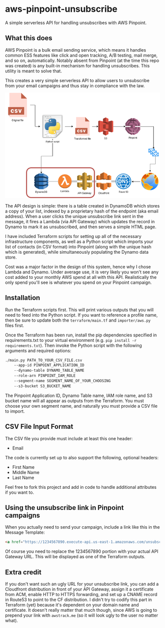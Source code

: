 # aws-pinpoint-unsubscribe

A simple serverless API for handling unsubscribes with AWS Pinpoint.

## What this does

AWS Pinpoint is a bulk email sending service, which means it handles common ESS
features like click and open tracking, A/B testing, mail merge, and so on, automatically.
Notably absent from Pinpoint (at the time this repo was created) is any built-in mechanism
for handling unsubscribes. This utility is meant to solve that.

This creates a very simple serverless API to allow users to unsubscribe from your email
campaigns and thus stay in compliance with the law.

![architecture diagram](docs/diagram.png "Overview of Architecture")

The API design is simple: there is a table created in DynamoDB which stores a copy of
your list, indexed by a proprietary hash of the endpoint (aka email address). When a
user clicks the unique unsubscribe link sent in the message, it fires a Lambda (via 
API Gateway) which updates the record in Dynamo to mark it as unsubscribed, and then
serves a simple HTML page.

I have included Terraform scripts for setting up all of the necessary infrastructure
components, as well as a Python script which imports your list of contacts (in CSV format)
into Pinpoint (along with the unique hash which is generated), while simultaneously
populating the Dynamo data store.

Cost was a major factor in the design of this system, hence why I chose Lambda and Dynamo.
Under average use, it is very likely you won't see any cost added to your monthly AWS spend
at all with this API. Realistically the only spend you'll see is whatever you spend on
your Pinpoint campaign.

## Installation

Run the Terraform scripts first. This will print various outputs that you will need
to feed into the Python script. If you want to reference a profile name, then be sure
to update both the `terraform/main.tf` and `importer/aws.py` files first.

Once the Terraform has been run, install the pip dependencies specified in requirements.txt
to your virtual environment (e.g. `pip install -r requirements.txt`). Then invoke the Python
script with the following arguments and required options:

```bash
./main.py PATH_TO_YOUR_CSV_FILE.csv
    --app-id PINPOINT_APPLICATION_ID
    --dynamo-table DYNAMO_TABLE_NAME
    --role-arn PINPOINT_IAM_ROLE
    --segment-name SEGMENT_NAME_OF_YOUR_CHOOSING
    --s3-bucket S3_BUCKET_NAME
```

The Pinpoint Application ID, Dynamo Table name, IAM role name, and S3 bucket name will
all appear as outputs from the Terraform. You must choose your own segment name, and
naturally you must provide a CSV file to import.

## CSV File Input Format

The CSV file you provide must include at least this one header:

* Email

The code is currently set up to also support the following, optional headers:

* First Name
* Middle Name
* Last Name

Feel free to fork this project and add in code to handle additional attributes
if you want to.

## Using the unsubscribe link in Pinpoint campaigns

When you actually need to send your campaign, include a link like this in the Message Template:

```html
<a href="https://1234567890.execute-api.us-east-1.amazonaws.com/unsubscribe/{{User.UserId}}">unsubscribe</a>
```

Of course you need to replace the 1234567890 portion with your actual API Gateway URL.
This will be displayed as one of the Terraform outputs.

## Extra credit

If you don't want such an ugly URL for your unsubscribe link, you can add a Cloudfront distribution in
front of your API Gateway, assign it a certificate from ACM, enable HTTP to HTTPS forwarding, and set
up a CNAME record in Route53 to point to the CF distribution. I didn't try to codify this part in
Terraform (yet) because it's dependent on your domain name and certificate. It doesn't really matter
that much though, since AWS is going to prepend your link with `awstrack.me` (so it will look ugly
to the user no matter what).
